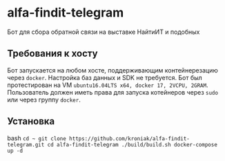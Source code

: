 # alfa-findit-telegram

Бот для сбора обратной связи на выставке НайтиИТ и подобных

## Требования к хосту

Бот запускается на любом хосте, поддерживающим контейнерезацию через `docker`.
Настройка баз данных и SDK не требуется.
Бот был протестирован на VM `ubuntu16.04LTS x64, docker 17, 2VCPU, 2GRAM`.
Пользователь должен иметь права для запуска котейнеров через `sudo` или через группу `docker`.

## Установка

bash `
cd ~
git clone https://github.com/kroniak/alfa-findit-telegram.git
cd alfa-findit-telegram
./build/build.sh
docker-compose up -d
`